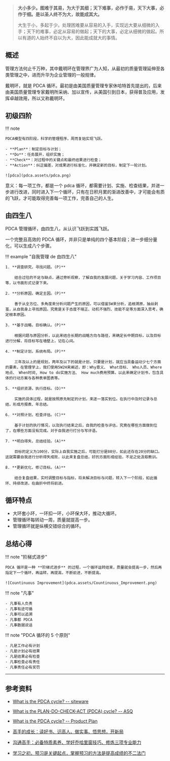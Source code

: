 > **大小多少。图难于其易，为大于其细；天下难事，必作于易，天下大事，必作于细。是以圣人终不为大，故能成其大。**
>
> 大生于小，多起于少。处理困难要从容易的入手，实现远大要从细微的入手；天下的难事，必定从容易的做起；天下的大事，必定从细微的做起。所以有道的人始终不自以为大，因此能成就大的事情。

## 概述

管理方法何止千万种，其中戴明环在管理界广为人知，从最初的质量管理延伸至各类管理之中，进而升华为企业管理的一般规律。

戴明环，就是 PDCA 循环。最初是由美国质量管理专家休哈特首先提出的，后来由美国质量管理专家戴明所采纳、加以宣传，从美国引到日本，获得普及应用，发挥卓越效用，所以又称戴明环。

## 初级四阶

!!! note

    PDCA模型有四阶段，科学的管理程序，周而复始实现飞跃。

    - **Plan**：制定目标与计划；
    - **Do**：任务展开，组织实施；
    - **Check**：对过程中的关键点和最终结果进行检查；
    - **Action**：纠正偏差，对成果进行标准化，并确定新的目标，制定下一轮计划。

    ![pdca](pdca.assets/pdca.png)

意义：每一项工作，都是一个 pdca 循环，都需要计划、实施、检查结果，并进一步进行改进，同时进入下一个循环，只有在日积月累的渐进改善中，才可能会有质的飞跃，才可能取得完善每一项工作，完善自己的人生。

## 由四生八

PDCA 管理循环，由四生八，从认识飞跃到实践飞跃。

一个完整且高效的 PDCA 循环，并非只是单纯的四个基本阶段；进一步细分量化，可以生成八个步骤。

!!! example "自我管理 de 由四生八"

    1. **调查研究，寻找问题。(P)**

        结合过往的不足与缺点，通过旁听观察，了解自我的发展问题，关于学习内容、工作项目等，以书面形式记录下来。

    2. **分析原因，确定主因。(P)**

        善于从全方位、多角度来分析问题产生的原因，可以借鉴5W来分析，追根溯原，抽丝剥茧，从自我身上寻找原因，究竟是关于态度不端正、动机不强烈、技能不足等方面深入思考，确定根本原因。

    3. **基于战略，目标确认。(P)**

        根据问题与原因分析，以此来结合长期的战略方向与路径，来确定长中期目标，以及目标进行分解，将目标写在墙壁上，记在心间。

    4. **制定计划，系统布局。(P)**

        三年及以上的是规划，两年及以下的就是计划，只要是计划，就应当具备运动少七个方面的要素，在管理学上，我们使用5W2H来阐述，即：Why意义、 What目标、 Who人员、Where地点、 When时间, How to do实施方法、 How much费用预算。以此来确定计划书，包含具体的行动方案与各种表单图表等。

    5. **组织资源，执行目标。(D)**

        实施的具体过程，就是按照原先制定的计划，来逐一落实到位。在执行中及时记录与总结，形成月报表、年总结。

    6. **对照计划，检查评估。(C)**

        基于计划的执行情况，以及执行结束之后，自我的检查与评估，究竟在哪些方面做到位了，在哪些方面没有完成。对于自我进行打分与写评语。

    7. **明白得失，总结经验。(A)**

        目标的定义为100分，实际上自我实施之后，可能打分是80分，如此还存在20分的缺口。这就需要自我进行分析得失成败，以此来复盘总结，好的方面形成经验，不足之处汲取教训。

    8. **更新优化，修订目标。(A)**

        结合复盘结果，实时调整目标与指标，将未解决目标与问题，转入下一个阶段，如此循环、持续改进，在曲折中终将前进。

## 循环特点

- 大环套小环，一环扣一环，小环保大环，推动大循环。
- 管理循环每转动一周，质量就提高一步。
- 管理循环就是纵横交错综合的循环。

## 总结心得

!!! note "阶梯式进步"

    PDCA 循环是一种 **阶梯式进步** 的过程，一个循环运转结束，质量就会提高一步，然后再指定下一个循环，再运转，再提高，不断前进，不断提高。

    ![Countinuous Improvement](pdca.assets/Countinuous_Improvement.png)

!!! note "凡事"

    - 凡事有人负责
    - 凡事有迹可循
    - 凡事可以追溯
    - 凡事都 PDCA
    - 凡事数据说话

!!! note "PDCA 循环的 5 个原则"

    - 凡是工作必有计划
    - 凡是计划必有结果
    - 凡是结果必有检查
    - 凡事检查必有责任
    - 凡事责任必有奖罚

---

## 参考资料

- [What is the PDCA cycle? -- siteware](https://www.siteware.co/blog/methodologies/what-is-the-pdca-cycle/)

- [What is the PLAN-DO-CHECK-ACT (PDCA) cycle? -- ASQ](https://asq.org/quality-resources/pdca-cycle)

- [What is the PDCA cycle? -- Product Plan](https://www.productplan.com/glossary/pdca-cycle/)

- [高手的成长：读好书、识高人、做实事、悟思想，开新局](https://zhuanlan.zhihu.com/p/493505296)

- [沟通高手：必备特质素养、学好乔哈里窗技巧、修炼三项专业能力](https://zhuanlan.zhihu.com/p/514031052)

- [学习之初，预习是关键起点，掌握预习的方法是提高成绩的不二法门](https://zhuanlan.zhihu.com/p/579138134)
